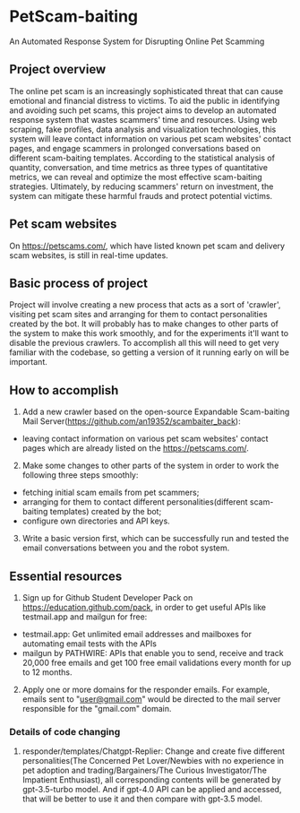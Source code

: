 # PetScam-baiting
An Automated Response System for Disrupting Online Pet Scamming

## Project overview
The online pet scam is an increasingly sophisticated threat that can cause emotional and financial distress to victims. To aid the public in identifying and avoiding such pet scams, this project aims to develop an automated response system that wastes scammers' time and resources. Using web scraping, fake profiles, data analysis and visualization technologies, this system will leave contact information on various pet scam websites' contact pages, and engage scammers in prolonged conversations based on different scam-baiting templates. According to the statistical analysis of quantity, conversation, and time metrics as three types of quantitative metrics, we can reveal and optimize the most effective scam-baiting strategies. Ultimately, by reducing scammers' return on investment, the system can mitigate these harmful frauds and protect potential victims.

## Pet scam websites
On https://petscams.com/, which have listed known pet scam and delivery scam websites, is still in real-time updates.

## Basic process of project
Project will involve creating a new process that acts as a sort of 'crawler', visiting pet scam sites and arranging for them to contact personalities created by the bot. It will probably has to make changes to other parts of the system to make this work smoothly, and for the experiments it'll want to disable the previous crawlers. To accomplish all this will need to get very familiar with the codebase, so getting a version of it running early on will be important.

## How to accomplish
1. Add a new crawler based on the open-source Expandable Scam-baiting Mail Server(https://github.com/an19352/scambaiter_back):
  - leaving contact information on various pet scam websites' contact pages which are already listed on the https://petscams.com/.
2. Make some changes to other parts of the system in order to work the following three steps smoothly:
  - fetching initial scam emails from pet scammers;
  - arranging for them to contact different personalities(different scam-baiting templates) created by the bot;
  - configure own directories and API keys.
3. Write a basic version first, which can be successfully run and tested the email conversations between you and the robot system.

## Essential resources
1. Sign up for Github Student Developer Pack on https://education.github.com/pack, in order to get useful APIs like testmail.app and mailgun for free:
  - testmail.app: Get unlimited email addresses and mailboxes for automating email tests with the APIs
  - mailgun by PATHWIRE: APIs that enable you to send, receive and track 20,000 free emails and get 100 free email validations every month for up to 12 months.
2. Apply one or more domains for the responder emails. For example, emails sent to "user@gmail.com" would be directed to the mail server responsible for the "gmail.com" domain.

### Details of code changing
1. responder/templates/Chatgpt-Replier: Change and create five different personalities(The Concerned Pet Lover/Newbies with no experience in pet adoption and trading/Bargainers/The Curious Investigator/The Impatient Enthusiast), all corresponding contents will be generated by gpt-3.5-turbo model. And if gpt-4.0 API can be applied and accessed, that will be better to use it and then compare with gpt-3.5 model.
